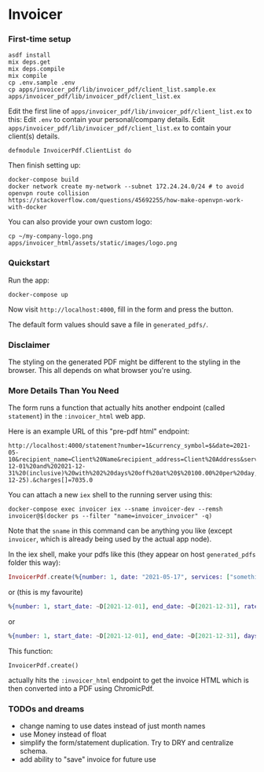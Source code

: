 # Invoicer

### First-time setup

```shell
asdf install
mix deps.get
mix deps.compile
mix compile
cp .env.sample .env
cp apps/invoicer_pdf/lib/invoicer_pdf/client_list.sample.ex apps/invoicer_pdf/lib/invoicer_pdf/client_list.ex
```

Edit the first line of `apps/invoicer_pdf/lib/invoicer_pdf/client_list.ex` to this:
Edit `.env` to contain your personal/company details.
Edit `apps/invoicer_pdf/lib/invoicer_pdf/client_list.ex` to contain your client(s) details.

```
defmodule InvoicerPdf.ClientList do
```

Then finish setting up:

```
docker-compose build
docker network create my-network --subnet 172.24.24.0/24 # to avoid openvpn route collision https://stackoverflow.com/questions/45692255/how-make-openvpn-work-with-docker
```

You can also provide your own custom logo:

```shell
cp ~/my-company-logo.png apps/invoicer_html/assets/static/images/logo.png
```

### Quickstart

Run the app:

```shell
docker-compose up
```

Now visit `http://localhost:4000`, fill in the form and press the button.

The default form values should save a file in `generated_pdfs/`.

### Disclaimer

The styling on the generated PDF might be different to the styling in the browser.
This all depends on what browser you're using.

### More Details Than You Need

The form runs a function that actually hits another endpoint (called `statement`) in the `:invoicer_html` web app.

Here is an example URL of this "pre-pdf html" endpoint:

```
http://localhost:4000/statement?number=1&currency_symbol=$&date=2021-05-10&recipient_name=Client%20Name&recipient_address=Client%20Address&services[]=21%20days%20worked%20between%202021-12-01%20and%202021-12-31%20(inclusive)%20with%202%20days%20off%20at%20$%20100.00%20per%20day,%20excluding%20weekends%20and%20public%20holidays%20(2021-12-25).&charges[]=7035.0
```

You can attach a new `iex` shell to the running server using this:

```shell
docker-compose exec invoicer iex --sname invoicer-dev --remsh invoicer@$(docker ps --filter "name=invoicer_invoicer" -q)
```

Note that the `sname` in this command can be anything you like (except `invoicer`, which is already being used by the actual app node).

In the iex shell, make your pdfs like this (they appear on host `generated_pdfs` folder this way):

```elixir
InvoicerPdf.create(%{number: 1, date: "2021-05-17", services: ["something", "job"], charges: [45.23, 76.77]})
```

or (this is my favourite)

```elixir
%{number: 1, start_date: ~D[2021-12-01], end_date: ~D[2021-12-31], rate_amount: 100.00, rate_type: :day} |> InvoicerPdf.create()
```

or

```elixir
%{number: 1, start_date: ~D[2021-12-01], end_date: ~D[2021-12-31], days_off_count: 2, rate_amount: 100.00, rate_type: :month, currency_symbol: "$"} |> InvoicerPdf.create()
```

This function:

```
InvoicerPdf.create()
```

actually hits the `:invoicer_html` endpoint to get the invoice HTML which is then converted into a PDF using ChromicPdf.


### TODOs and dreams
- change naming to use dates instead of just month names
- use Money instead of float
- simplify the form/statement duplication. Try to DRY and centralize schema.
- add ability to "save" invoice for future use
